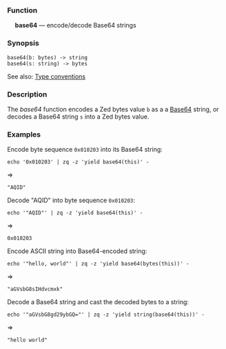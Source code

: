 ### Function

&emsp; **base64** &mdash; encode/decode Base64 strings

### Synopsis

```
base64(b: bytes) -> string
base64(s: string) -> bytes
```
See also: [Type conventions](../conventions.md)

### Description

The _base64_ function encodes a Zed bytes value `b` as a
a [Base64](https://en.wikipedia.org/wiki/Base64) string,
or decodes a Base64 string `s` into a Zed bytes value.

### Examples

Encode byte sequence `0x010203` into its Base64 string:
```mdtest-command
echo '0x010203' | zq -z 'yield base64(this)' -
```
=>
```mdtest-output
"AQID"
```
Decode "AQID" into byte sequence `0x010203`:
```mdtest-command
echo '"AQID"' | zq -z 'yield base64(this)' -
```
=>
```mdtest-output
0x010203
```
Encode ASCII string into Base64-encoded string:
```mdtest-command
echo '"hello, world"' | zq -z 'yield base64(bytes(this))' -
```
=>
```mdtest-output
"aGVsbG8sIHdvcmxk"
```
Decode a Base64 string and cast the decoded bytes to a string:
```mdtest-command
echo '"aGVsbG8gd29ybGQ="' | zq -z 'yield string(base64(this))' -
```
=>
```mdtest-output
"hello world"
```
